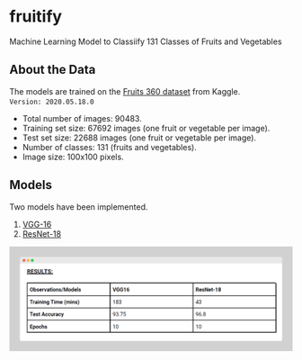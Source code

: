 # fruitify
Machine Learning Model to Classiify 131 Classes of Fruits and Vegetables

## About the Data
The models are trained on the [Fruits 360 dataset](https://www.kaggle.com/moltean/fruits) from Kaggle.  
`Version: 2020.05.18.0`  

- Total number of images: 90483.
- Training set size: 67692 images (one fruit or vegetable per image).
- Test set size: 22688 images (one fruit or vegetable per image).
- Number of classes: 131 (fruits and vegetables).
- Image size: 100x100 pixels.

## Models
Two models have been implemented.
1. [VGG-16](https://github.com/ishandutta0098/fruitify/blob/main/src/model_vgg16.py)
2. [ResNet-18](https://github.com/ishandutta0098/fruitify/blob/main/src/model_resnet18.py)

![](https://github.com/ishandutta0098/fruitify/blob/main/images/results.png)
